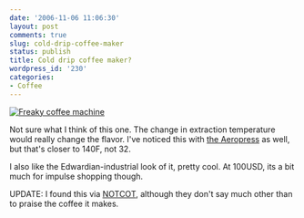 ```yaml
---
date: '2006-11-06 11:06:30'
layout: post
comments: true
slug: cold-drip-coffee-maker
status: publish
title: Cold drip coffee maker?
wordpress_id: '230'
categories:
- Coffee
---
```



[
![Freaky coffee machine](http://www.phfactor.net/wp-pics/cold-coffee.jpg)]()

Not sure what I think of this one. The change in extraction temperature would really change the flavor. I've noticed this with [the Aeropress](http://www.phfactor.net/wp/2006/09/12/almost-forgot-the-aeropress/) as well, but that's closer to 140F, not 32.

I also like the Edwardian-industrial look of it, pretty cool. At 100USD, its a bit much for impulse shopping though.

UPDATE: I found this via [NOTCOT](http://www.notcot.org/post/2014?goto#2014), although they don't say much other than to praise the coffee it makes.
